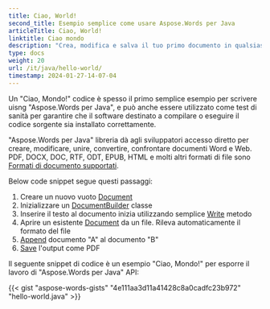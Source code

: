 ```yaml
---
title: Ciao, World!
second_title: Esempio semplice come usare Aspose.Words per Java
articleTitle: Ciao, World!
linktitle: Ciao mondo
description: "Crea, modifica e salva il tuo primo documento in qualsiasi formato supportato utilizzando Aspose.Words per Java per sperimentare la sua semplicità e la sua potenza Java."
type: docs
weight: 20
url: /it/java/hello-world/
timestamp: 2024-01-27-14-07-04
---
```


Un "Ciao, Mondo!" codice è spesso il primo semplice esempio per scrivere uisng "Aspose.Words per Java", e può anche essere utilizzato come test di sanità per garantire che il software destinato a compilare o eseguire il codice sorgente sia installato correttamente.

"Aspose.Words per Java" libreria dà agli sviluppatori accesso diretto per creare, modificare, unire, convertire, confrontare documenti Word e Web. PDF, DOCX, DOC, RTF, ODT, EPUB, HTML e molti altri formati di file sono [Formati di documento supportati](/words/it/java/supported-document-formats/).

Below code snippet segue questi passaggi:

1. Creare un nuovo vuoto [Document](https://reference.aspose.com/words/java/com.aspose.words/document/)
1. Inizializzare un [DocumentBuilder](https://reference.aspose.com/words/java/com.aspose.words/documentbuilder/) classe
1. Inserire il testo al documento inizia utilizzando semplice [Write](https://reference.aspose.com/words/java/com.aspose.words/documentbuilder/#write-java.lang.String) metodo
1. Aprire un esistente [Document](https://reference.aspose.com/words/java/com.aspose.words/document/#Document-java.lang.String) da un file. Rileva automaticamente il formato del file
1. [Append](https://reference.aspose.com/words/java/com.aspose.words/document/#appendDocument-com.aspose.words.Document-int) documento "A" al documento "B"
1. [Save](https://reference.aspose.com/words/java/com.aspose.words/document/#save-java.lang.String) l'output come PDF

Il seguente snippet di codice è un esempio "Ciao, Mondo!" per esporre il lavoro di "Aspose.Words per Java" API:

{{< gist "aspose-words-gists" "4e111aa3d11a41428c8a0cadfc23b972" "hello-world.java" >}}
